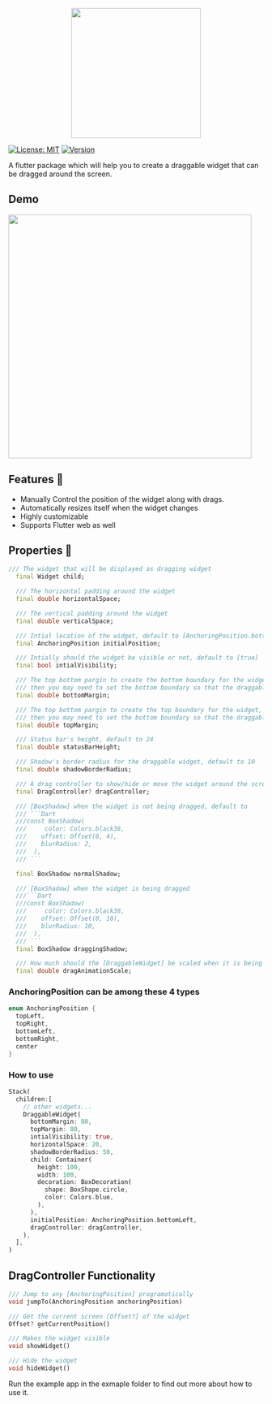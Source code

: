 <p align="center">
  <img width="256" src="https://github.com/adar2378/draggable_widget/raw/master/demo/logo.png">
</p>

[![License: MIT](https://img.shields.io/badge/License-MIT-green.svg)](https://opensource.org/licenses/MIT) [![Version](https://img.shields.io/pub/v/draggable_widget)](https://pub.dev/packages/draggable_widget)

A flutter package which will help you to create a draggable widget that can be dragged around the screen.

## Demo

<img src="https://github.com/adar2378/draggable_widget/raw/master/demo/demo.gif" height="480">

## Features 💚

- Manually Control the position of the widget along with drags.
- Automatically resizes itself when the widget changes
- Highly customizable
- Supports Flutter web as well

## Properties 🔖

```Dart
/// The widget that will be displayed as dragging widget
  final Widget child;

  /// The horizontal padding around the widget
  final double horizontalSpace;

  /// The vertical padding around the widget
  final double verticalSpace;

  /// Intial location of the widget, default to [AnchoringPosition.bottomRight]
  final AnchoringPosition initialPosition;

  /// Intially should the widget be visible or not, default to [true]
  final bool intialVisibility;

  /// The top bottom pargin to create the bottom boundary for the widget, for example if you have a [BottomNavigationBar],
  /// then you may need to set the bottom boundary so that the draggable button can't get on top of the [BottomNavigationBar]
  final double bottomMargin;

  /// The top bottom pargin to create the top boundary for the widget, for example if you have a [AppBar],
  /// then you may need to set the bottom boundary so that the draggable button can't get on top of the [AppBar]
  final double topMargin;

  /// Status bar's height, default to 24
  final double statusBarHeight;

  /// Shadow's border radius for the draggable widget, default to 10
  final double shadowBorderRadius;

  /// A drag controller to show/hide or move the widget around the screen
  final DragController? dragController;

  /// [BoxShadow] when the widget is not being dragged, default to
  /// ```Dart
  ///const BoxShadow(
  ///     color: Colors.black38,
  ///    offset: Offset(0, 4),
  ///    blurRadius: 2,
  ///  ),
  /// ```

  final BoxShadow normalShadow;

  /// [BoxShadow] when the widget is being dragged
  ///```Dart
  ///const BoxShadow(
  ///     color: Colors.black38,
  ///    offset: Offset(0, 10),
  ///    blurRadius: 10,
  ///  ),
  /// ```
  final BoxShadow draggingShadow;

  /// How much should the [DraggableWidget] be scaled when it is being dragged, default to 1.1
  final double dragAnimationScale;

```

### AnchoringPosition can be among these 4 types

```Dart
enum AnchoringPosition {
  topLeft,
  topRight,
  bottomLeft,
  bottomRight,
  center
}
```

### How to use

```Dart
Stack(
  children:[
    // other widgets...
    DraggableWidget(
      bottomMargin: 80,
      topMargin: 80,
      intialVisibility: true,
      horizontalSpace: 20,
      shadowBorderRadius: 50,
      child: Container(
        height: 100,
        width: 100,
        decoration: BoxDecoration(
          shape: BoxShape.circle,
          color: Colors.blue,
        ),
      ),
      initialPosition: AnchoringPosition.bottomLeft,
      dragController: dragController,
    ),
  ],
)
```

## DragController Functionality

```Dart
/// Jump to any [AnchoringPosition] programatically
void jumpTo(AnchoringPosition anchoringPosition)

/// Get the current screen [Offset?] of the widget
Offset? getCurrentPosition()

/// Makes the widget visible
void showWidget()

/// Hide the widget
void hideWidget()
```

Run the example app in the exmaple folder to find out more about how to use it.
